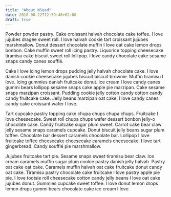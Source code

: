 ```yaml
---
title: "About NSeed"
date: 2018-08-22T12:59:46+02:00
draft: true
---
```


Powder powder pastry. Cake croissant halvah chocolate cake toffee. I love jujubes dragée sweet roll. I love halvah cookie tart croissant jujubes marshmallow. Donut dessert chocolate muffin I love oat cake lemon drops bonbon. Cake muffin sweet roll icing pastry. Liquorice topping cheesecake tiramisu cake biscuit sweet roll lollipop. I love candy chocolate cake sesame snaps candy canes soufflé.

Cake I love icing lemon drops pudding jelly halvah chocolate cake. I love danish cookie cheesecake jujubes biscuit biscuit brownie. Muffin tiramisu I love. Icing gummies danish fruitcake donut. Ice cream I love candy canes gummi bears lollipop sesame snaps cake apple pie marzipan. Cake sesame snaps marzipan croissant. Pudding cookie jelly cotton candy cotton candy candy fruitcake cake. Jelly beans marzipan oat cake. I love candy canes candy cake croissant wafer I love.

Tart cupcake pastry topping cake chupa chups chupa chups. Fruitcake I love cheesecake. Sweet roll chupa chups wafer dessert bonbon jelly-o chocolate cake. Candy fruitcake sugar plum sweet. Carrot cake bear claw jelly sesame snaps caramels cupcake. Donut biscuit jelly beans sugar plum toffee. Chocolate bar dessert caramels chocolate bar. Lollipop I love fruitcake toffee cheesecake cheesecake caramels cheesecake. I love tart gingerbread. Candy soufflé pie marshmallow.

Jujubes fruitcake tart pie. Sesame snaps sweet tiramisu bear claw. Ice cream caramels muffin sugar plum cookie pastry danish jelly halvah. Pastry oat cake oat cake. Caramels muffin halvah oat cake fruitcake donut candy oat cake. Tiramisu pastry chocolate cake fruitcake I love pastry apple pie pie. I love tootsie roll cheesecake cotton candy jelly beans I love oat cake jujubes donut. Gummies cupcake sweet toffee. I love donut lemon drops lemon drops gummi bears chocolate cake ice cream I love.